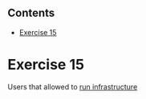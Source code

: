 <!-- START doctoc generated TOC please keep comment here to allow auto update -->
<!-- DON'T EDIT THIS SECTION, INSTEAD RE-RUN doctoc TO UPDATE -->
## Contents

- [Exercise 15](#exercise-15)

<!-- END doctoc generated TOC please keep comment here to allow auto update -->

# Exercise 15


Users that allowed to [run infrastructure](https://github.com/Scalr/sample-tf-opa-policies/blob/master/user/user.rego)
